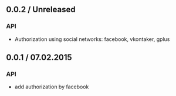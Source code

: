 ## 0.0.2 / Unreleased
### API
- Authorization using social networks: facebook, vkontaker, gplus

## 0.0.1 / 07.02.2015
### API
- add authorization by facebook